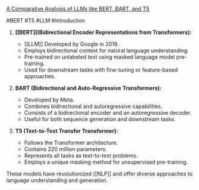 [A Comparative Analysis of LLMs like BERT, BART, and T5](https://medium.com/@zaiinn440/a-comparative-analysis-of-llms-like-bert-bart-and-t5-a4a873251ff)

#BERT #T5 #LLM #introduction 

1. **[[BERT]](Bidirectional Encoder Representations from Transformers):**
    
    - [[LLM]] Developed by Google in 2018.
    - Employs bidirectional context for natural language understanding.
    - Pre-trained on unlabeled text using masked language model pre-training.
    - Used for downstream tasks with fine-tuning or feature-based approaches.
2. **BART (Bidirectional and Auto-Regressive Transformers):**
    
    - Developed by Meta.
    - Combines bidirectional and autoregressive capabilities.
    - Consists of a bidirectional encoder and an autoregressive decoder.
    - Useful for both sequence generation and downstream tasks.
3. **T5 (Text-to-Text Transfer Transformer):**
    
    - Follows the Transformer architecture.
    - Contains 220 million parameters.
    - Represents all tasks as text-to-text problems.
    - Employs a unique masking method for unsupervised pre-training.

These models have revolutionized [[NLP]] and offer diverse approaches to language understanding and generation.